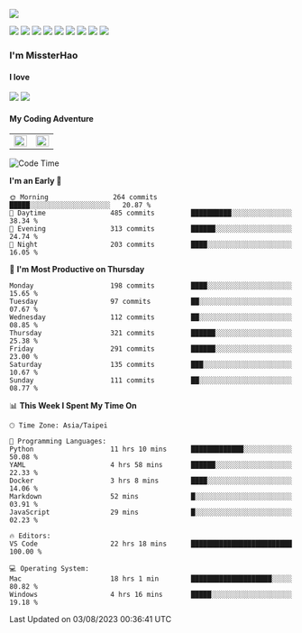 ![](https://komarev.com/ghpvc/?username=MissterHao&color=ff69b4)

[![](https://img.shields.io/badge/Amazon%20AWS-%23232F3E?logo=amazon-aws&logoColor=white&style=for-the-badge)](https://aws.amazon.com/)
[![](https://img.shields.io/badge/Python-3776AB?style=for-the-badge&logo=python&logoColor=white)](https://www.djangoproject.com/)
[![](https://img.shields.io/badge/Django-092E20?style=for-the-badge&logo=django&logoColor=white)](https://www.python.org/)
[![](https://img.shields.io/badge/Rust-%23EB6400?style=for-the-badge&logo=rust&logoColor=white)](https://www.python.org/)
[![](https://img.shields.io/badge/Flask-23232F3E?style=for-the-badge&logo=flask&logoColor=white)](https://flask.palletsprojects.com/en/2.1.x/)
[![](https://img.shields.io/badge/go-%2300ADD8.svg?&style=for-the-badge&logo=go&logoColor=white)](https://golang.org/)
[![](https://img.shields.io/badge/javascript-%23F7DF1E.svg?&style=for-the-badge&logo=javascript&logoColor=black)](https://www.javascript.com/)
[![](https://img.shields.io/badge/mysql-%234479A1.svg?&style=for-the-badge&logo=mysql&logoColor=white)](https://www.mysql.com/)
[![](https://img.shields.io/badge/docker-%232496ED.svg?&style=for-the-badge&logo=docker&logoColor=white)](https://www.docker.com/)

### I'm MissterHao

#### I love  
![](https://img.shields.io/badge/Netflix-E50914?style=for-the-badge&logo=netflix&logoColor=white)
![](https://img.shields.io/badge/YouTube-FF0000?style=for-the-badge&logo=youtube&logoColor=white)

#### My Coding Adventure
<!-- Readme stats -->
<!-- https://github.com/anuraghazra/github-readme-stats -->
<table>
<tr>
    <td valign="top" width="50%">
    <img src="https://github-readme-stats.vercel.app/api?username=MissterHao&hide_border=true&show_icons=true&locale=en" align="left" style="width: 100%" />
    </td>
    <td valign="top" width="50%">
    <img src="https://github-readme-stats.vercel.app/api/top-langs?username=MissterHao&hide_border=true&show_icons=true&locale=en&layout=compact" align="left" style="width: 100%" />
    </td>
</tr>
</table>  


<!--START_SECTION:waka-->
![Code Time](http://img.shields.io/badge/Code%20Time-861%20hrs%2045%20mins-blue)

**I'm an Early 🐤** 

```text
🌞 Morning                264 commits         █████░░░░░░░░░░░░░░░░░░░░   20.87 % 
🌆 Daytime                485 commits         ██████████░░░░░░░░░░░░░░░   38.34 % 
🌃 Evening                313 commits         ██████░░░░░░░░░░░░░░░░░░░   24.74 % 
🌙 Night                  203 commits         ████░░░░░░░░░░░░░░░░░░░░░   16.05 % 
```
📅 **I'm Most Productive on Thursday** 

```text
Monday                   198 commits         ████░░░░░░░░░░░░░░░░░░░░░   15.65 % 
Tuesday                  97 commits          ██░░░░░░░░░░░░░░░░░░░░░░░   07.67 % 
Wednesday                112 commits         ██░░░░░░░░░░░░░░░░░░░░░░░   08.85 % 
Thursday                 321 commits         ██████░░░░░░░░░░░░░░░░░░░   25.38 % 
Friday                   291 commits         ██████░░░░░░░░░░░░░░░░░░░   23.00 % 
Saturday                 135 commits         ███░░░░░░░░░░░░░░░░░░░░░░   10.67 % 
Sunday                   111 commits         ██░░░░░░░░░░░░░░░░░░░░░░░   08.77 % 
```


📊 **This Week I Spent My Time On** 

```text
🕑︎ Time Zone: Asia/Taipei

💬 Programming Languages: 
Python                   11 hrs 10 mins      █████████████░░░░░░░░░░░░   50.08 % 
YAML                     4 hrs 58 mins       ██████░░░░░░░░░░░░░░░░░░░   22.33 % 
Docker                   3 hrs 8 mins        ████░░░░░░░░░░░░░░░░░░░░░   14.06 % 
Markdown                 52 mins             █░░░░░░░░░░░░░░░░░░░░░░░░   03.91 % 
JavaScript               29 mins             █░░░░░░░░░░░░░░░░░░░░░░░░   02.23 % 

🔥 Editors: 
VS Code                  22 hrs 18 mins      █████████████████████████   100.00 % 

💻 Operating System: 
Mac                      18 hrs 1 min        ████████████████████░░░░░   80.82 % 
Windows                  4 hrs 16 mins       █████░░░░░░░░░░░░░░░░░░░░   19.18 % 
```


 Last Updated on 03/08/2023 00:36:41 UTC
<!--END_SECTION:waka-->

<!--
**MissterHao/MissterHao** is a ✨ _special_ ✨ repository because its `README.md` (this file) appears on your GitHub profile.

Here are some ideas to get you started:

- 🔭 I’m currently working on ...
- 🌱 I’m currently learning ...
- 👯 I’m looking to collaborate on ...
- 🤔 I’m looking for help with ...
- 💬 Ask me about ...
- 📫 How to reach me: ...
- 😄 Pronouns: ...
- ⚡ Fun fact: ...
-->
